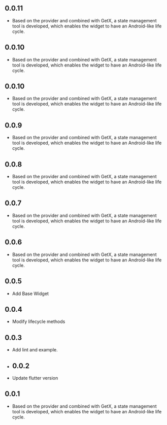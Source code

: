 ## 0.0.11

* Based on the provider and combined with GetX, a state management tool is developed, which enables
  the widget to have an Android-like life cycle.

## 0.0.10

* Based on the provider and combined with GetX, a state management tool is developed, which enables
  the widget to have an Android-like life cycle.

## 0.0.10

* Based on the provider and combined with GetX, a state management tool is developed, which enables
  the widget to have an Android-like life cycle.

## 0.0.9

* Based on the provider and combined with GetX, a state management tool is developed, which enables
  the widget to have an Android-like life cycle.

## 0.0.8

* Based on the provider and combined with GetX, a state management tool is developed, which enables
  the widget to have an Android-like life cycle.

## 0.0.7

* Based on the provider and combined with GetX, a state management tool is developed, which enables
  the widget to have an Android-like life cycle.

## 0.0.6

* Based on the provider and combined with GetX, a state management tool is developed, which enables
  the widget to have an Android-like life cycle.

## 0.0.5

* Add Base Widget

## 0.0.4

* Modify lifecycle methods

## 0.0.3

* Add lint and example.
* ## 0.0.2

* Update flutter version

## 0.0.1

* Based on the provider and combined with GetX, a state management tool is developed, which enables
  the widget to have an Android-like life cycle.

















